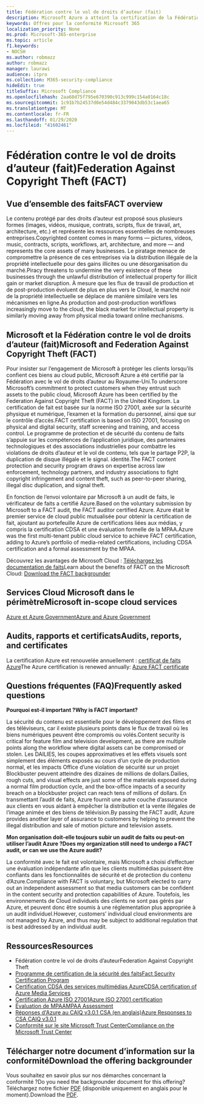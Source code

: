 ```yaml
---
title: Fédération contre le vol de droits d’auteur (fait)
description: Microsoft Azure a atteint la certification de la Fédération avec le vol de Copyright au Royaume-Uni.
keywords: Offres pour la conformité Microsoft 365
localization_priority: None
ms.prod: Microsoft-365-enterprise
ms.topic: article
f1.keywords:
- NOCSH
ms.author: robmazz
author: robmazz
manager: laurawi
audience: itpro
ms.collection: M365-security-compliance
hideEdit: true
titleSuffix: Microsoft Compliance
ms.openlocfilehash: 2aa68d75f795e670390c913c999c154a0164c18c
ms.sourcegitcommit: 1c91b7b24537d0e54d484c3379043db53c1aea65
ms.translationtype: MT
ms.contentlocale: fr-FR
ms.lasthandoff: 01/29/2020
ms.locfileid: "41602461"
---
```

# <a name="federation-against-copyright-theft-fact"></a><span data-ttu-id="e4614-104">Fédération contre le vol de droits d’auteur (fait)</span><span class="sxs-lookup"><span data-stu-id="e4614-104">Federation Against Copyright Theft (FACT)</span></span>

## <a name="fact-overview"></a><span data-ttu-id="e4614-105">Vue d’ensemble des faits</span><span class="sxs-lookup"><span data-stu-id="e4614-105">FACT overview</span></span>

<span data-ttu-id="e4614-106">Le contenu protégé par des droits d’auteur est proposé sous plusieurs formes (images, vidéos, musique, contrats, scripts, flux de travail, art, architecture, etc.) et représente les ressources essentielles de nombreuses entreprises.</span><span class="sxs-lookup"><span data-stu-id="e4614-106">Copyrighted content comes in many forms — pictures, videos, music, contracts, scripts, workflows, art, architecture, and more — and represents the core assets of many businesses.</span></span> <span data-ttu-id="e4614-107">Le piratage menace de compromettre la présence de ces entreprises via la distribution illégale de la propriété intellectuelle pour des gains illicites ou une désorganisation du marché.</span><span class="sxs-lookup"><span data-stu-id="e4614-107">Piracy threatens to undermine the very existence of these businesses through the unlawful distribution of intellectual property for illicit gain or market disruption.</span></span> <span data-ttu-id="e4614-108">À mesure que les flux de travail de production et de post-production évoluent de plus en plus vers le Cloud, le marché noir de la propriété intellectuelle se déplace de manière similaire vers les mécanismes en ligne.</span><span class="sxs-lookup"><span data-stu-id="e4614-108">As production and post-production workflows increasingly move to the cloud, the black market for intellectual property is similarly moving away from physical media toward online mechanisms.</span></span>

## <a name="microsoft-and-federation-against-copyright-theft-fact"></a><span data-ttu-id="e4614-109">Microsoft et la Fédération contre le vol de droits d’auteur (fait)</span><span class="sxs-lookup"><span data-stu-id="e4614-109">Microsoft and Federation Against Copyright Theft (FACT)</span></span>

<span data-ttu-id="e4614-110">Pour insister sur l’engagement de Microsoft à protéger les clients lorsqu’ils confient ces biens au cloud public, Microsoft Azure a été certifié par la Fédération avec le vol de droits d’auteur au Royaume-Uni.</span><span class="sxs-lookup"><span data-stu-id="e4614-110">To underscore Microsoft’s commitment to protect customers when they entrust such assets to the public cloud, Microsoft Azure has been certified by the Federation Against Copyright Theft (FACT) in the United Kingdom.</span></span> <span data-ttu-id="e4614-111">La certification de fait est basée sur la norme ISO 27001, axée sur la sécurité physique et numérique, l’examen et la formation du personnel, ainsi que sur le contrôle d’accès.</span><span class="sxs-lookup"><span data-stu-id="e4614-111">FACT certification is based on ISO 27001, focusing on physical and digital security, staff screening and training, and access control.</span></span> <span data-ttu-id="e4614-112">Le programme de protection et de sécurité du contenu de faits s’appuie sur les compétences de l’application juridique, des partenaires technologiques et des associations industrielles pour combattre les violations de droits d’auteur et le vol de contenu, tels que le partage P2P, la duplication de disque illégale et le signal. identité.</span><span class="sxs-lookup"><span data-stu-id="e4614-112">The FACT content protection and security program draws on expertise across law enforcement, technology partners, and industry associations to fight copyright infringement and content theft, such as peer-to-peer sharing, illegal disc duplication, and signal theft.</span></span>

<span data-ttu-id="e4614-113">En fonction de l’envoi volontaire par Microsoft à un audit de faits, le vérificateur de faits a certifié Azure.</span><span class="sxs-lookup"><span data-stu-id="e4614-113">Based on the voluntary submission by Microsoft to a FACT audit, the FACT auditor certified Azure.</span></span> <span data-ttu-id="e4614-114">Azure était le premier service de cloud public mutualisée pour obtenir la certification de fait, ajoutant au portefeuille Azure de certifications liées aux médias, y compris la certification CDSA et une évaluation formelle de la MPAA.</span><span class="sxs-lookup"><span data-stu-id="e4614-114">Azure was the first multi-tenant public cloud service to achieve FACT certification, adding to Azure’s portfolio of media-related certifications, including CDSA certification and a formal assessment by the MPAA.</span></span>

<span data-ttu-id="e4614-115">Découvrez les avantages de Microsoft Cloud : [Téléchargez les documentation de faits](https://aka.ms/fact-backgrounder)</span><span class="sxs-lookup"><span data-stu-id="e4614-115">Learn about the benefits of FACT on the Microsoft Cloud: [Download the FACT backgrounder](https://aka.ms/fact-backgrounder)</span></span>

## <a name="microsoft-in-scope-cloud-services"></a><span data-ttu-id="e4614-116">Services Cloud Microsoft dans le périmètre</span><span class="sxs-lookup"><span data-stu-id="e4614-116">Microsoft in-scope cloud services</span></span>

[<span data-ttu-id="e4614-117">Azure et Azure Government</span><span class="sxs-lookup"><span data-stu-id="e4614-117">Azure and Azure Government</span></span>](https://aka.ms/AzureCompliance)

## <a name="audits-reports-and-certificates"></a><span data-ttu-id="e4614-118">Audits, rapports et certificats</span><span class="sxs-lookup"><span data-stu-id="e4614-118">Audits, reports, and certificates</span></span>

<span data-ttu-id="e4614-119">La certification Azure est renouvelée annuellement : [certificat de faits Azure](https://aka.ms/azurefactcert)</span><span class="sxs-lookup"><span data-stu-id="e4614-119">The Azure certification is renewed annually: [Azure FACT certificate](https://aka.ms/azurefactcert)</span></span>

## <a name="frequently-asked-questions"></a><span data-ttu-id="e4614-120">Questions fréquentes (FAQ)</span><span class="sxs-lookup"><span data-stu-id="e4614-120">Frequently asked questions</span></span>

<span data-ttu-id="e4614-121">**Pourquoi est-il important ?**</span><span class="sxs-lookup"><span data-stu-id="e4614-121">**Why is FACT important?**</span></span>

<span data-ttu-id="e4614-122">La sécurité du contenu est essentielle pour le développement des films et des téléviseurs, car il existe plusieurs points dans le flux de travail où les biens numériques peuvent être compromis ou volés.</span><span class="sxs-lookup"><span data-stu-id="e4614-122">Content security is critical for feature film and television development, as there are multiple points along the workflow where digital assets can be compromised or stolen.</span></span> <span data-ttu-id="e4614-123">Les DAILIES, les coupes approximatives et les effets visuels sont simplement des éléments exposés au cours d’un cycle de production normal, et les impacts Office d’une violation de sécurité sur un projet Blockbuster peuvent atteindre des dizaines de millions de dollars.</span><span class="sxs-lookup"><span data-stu-id="e4614-123">Dailies, rough cuts, and visual effects are just some of the materials exposed during a normal film production cycle, and the box-office impacts of a security breach on a blockbuster project can reach tens of millions of dollars.</span></span> <span data-ttu-id="e4614-124">En transmettant l’audit de faits, Azure fournit une autre couche d’assurance aux clients en vous aidant à empêcher la distribution et la vente illégales de l’image animée et des biens de télévision.</span><span class="sxs-lookup"><span data-stu-id="e4614-124">By passing the FACT audit, Azure provides another layer of assurance to customers by helping to prevent the illegal distribution and sale of motion picture and television assets.</span></span>

<span data-ttu-id="e4614-125">**Mon organisation doit-elle toujours subir un audit de faits ou peut-on utiliser l’audit Azure ?**</span><span class="sxs-lookup"><span data-stu-id="e4614-125">**Does my organization still need to undergo a FACT audit, or can we use the Azure audit?**</span></span>

<span data-ttu-id="e4614-126">La conformité avec le fait est volontaire, mais Microsoft a choisi d’effectuer une évaluation indépendante afin que les clients multimédias puissent être confiants dans les fonctionnalités de sécurité et de protection du contenu d’Azure.</span><span class="sxs-lookup"><span data-stu-id="e4614-126">Compliance with FACT is voluntary, but Microsoft elected to carry out an independent assessment so that media customers can be confident in the content security and protection capabilities of Azure.</span></span> <span data-ttu-id="e4614-127">Toutefois, les environnements de Cloud individuels des clients ne sont pas gérés par Azure, et peuvent donc être soumis à une réglementation plus appropriée à un audit individuel.</span><span class="sxs-lookup"><span data-stu-id="e4614-127">However, customers’ individual cloud environments are not managed by Azure, and thus may be subject to additional regulation that is best addressed by an individual audit.</span></span>

## <a name="resources"></a><span data-ttu-id="e4614-128">Ressources</span><span class="sxs-lookup"><span data-stu-id="e4614-128">Resources</span></span>

- <span data-ttu-id="e4614-129">Fédération contre le vol de droits d’auteur</span><span class="sxs-lookup"><span data-stu-id="e4614-129">Federation Against Copyright Theft</span></span>
- [<span data-ttu-id="e4614-130">Programme de certification de la sécurité des faits</span><span class="sxs-lookup"><span data-stu-id="e4614-130">Fact Security Certification Program</span></span>](https://go.microsoft.com/fwlink/?linkid=2099508)
- [<span data-ttu-id="e4614-131">Certification CDSA des services multimédias Azure</span><span class="sxs-lookup"><span data-stu-id="e4614-131">CDSA certification of Azure Media Services</span></span>](https://aka.ms/cdsa-cert)
- [<span data-ttu-id="e4614-132">Certification Azure ISO 27001</span><span class="sxs-lookup"><span data-stu-id="e4614-132">Azure ISO 27001 certification</span></span>](https://aka.ms/Azure-BSI-Cert)
- [<span data-ttu-id="e4614-133">Évaluation de MPAA</span><span class="sxs-lookup"><span data-stu-id="e4614-133">MPAA Assessment</span></span>](offering-mpaa.md)
- [<span data-ttu-id="e4614-134">Réponses d'Azure au CAIQ v3.0.1 CSA (en anglais)</span><span class="sxs-lookup"><span data-stu-id="e4614-134">Azure Responses to CSA CAIQ v3.0.1</span></span>](https://aka.ms/csacaiqresponses)
- [<span data-ttu-id="e4614-135">Conformité sur le site Microsoft Trust Center</span><span class="sxs-lookup"><span data-stu-id="e4614-135">Compliance on the Microsoft Trust Center</span></span>](https://www.microsoft.com/trust-center/compliance/compliance-overview)

## <a name="download-the-offering-backgrounder"></a><span data-ttu-id="e4614-136">Télécharger notre document d’information sur la conformité</span><span class="sxs-lookup"><span data-stu-id="e4614-136">Download the offering backgrounder</span></span>

<span data-ttu-id="e4614-137">Vous souhaitez en savoir plus sur nos démarches concernant la conformité ?</span><span class="sxs-lookup"><span data-stu-id="e4614-137">Do you need the backgrounder document for this offering?</span></span> <span data-ttu-id="e4614-138">Téléchargez notre fichier [PDF](https://download.microsoft.com/download/D/B/B/DBBA0998-F08A-4CA8-B668-41A5EE0CFBED/FACT-Compliance.pdf) (disponible uniquement en anglais pour le moment).</span><span class="sxs-lookup"><span data-stu-id="e4614-138">Download the [PDF](https://download.microsoft.com/download/D/B/B/DBBA0998-F08A-4CA8-B668-41A5EE0CFBED/FACT-Compliance.pdf).</span></span>
